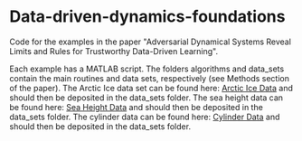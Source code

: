 # Data-driven-dynamics-foundations

Code for the examples in the paper "Adversarial Dynamical Systems Reveal Limits and Rules for Trustworthy Data-Driven Learning".

Each example has a MATLAB script. The folders algorithms and data_sets contain the main routines and data sets, respectively (see Methods section of the paper). The Arctic Ice data set can be found here: <a href="https://www.dropbox.com/scl/fo/kahihs3ne3zb0kvbri9mp/AD_AEA3aL67alWfW-TJTDdA?rlkey=g0lld5tj5u7845kz9szva8ola&st=stfczjxj&dl=0">Arctic Ice Data</a> and should then be deposited in the data_sets folder.
The sea height data can be found here: <a href="https://www.dropbox.com/scl/fi/vg4tgzos6gt56ooe2l8u0/DATA_north.mat?rlkey=5voj6in71t1n0vbv41fr0jkio&st=5ew4zrkg&dl=0">Sea Height Data</a> and should then be deposited in the data_sets folder.
The cylinder data can be found here: <a href="https://www.dropbox.com/scl/fi/pdnriz6n75fefhyrhvrag/Vorticity_data.mat?rlkey=1w1oydubfkgybs9p0gcx4btsl&st=43ukvjgd&dl=0">Cylinder Data</a> and should then be deposited in the data_sets folder.




